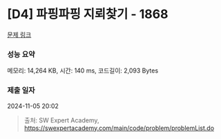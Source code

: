 # [D4] 파핑파핑 지뢰찾기 - 1868 

[문제 링크](https://swexpertacademy.com/main/code/problem/problemDetail.do?contestProbId=AV5LwsHaD1MDFAXc) 

### 성능 요약

메모리: 14,264 KB, 시간: 140 ms, 코드길이: 2,093 Bytes

### 제출 일자

2024-11-05 20:02



> 출처: SW Expert Academy, https://swexpertacademy.com/main/code/problem/problemList.do